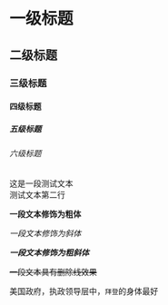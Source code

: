 # 一级标题
## 二级标题
### 三级标题
#### 四级标题
##### 五级标题
###### 六级标题


这是一段测试文本<br>
测试文本第二行


**一段文本修饰为粗体**

*一段文本修饰为斜体*

***一段文本修饰为粗斜体***

~~一段文本具有删除线效果~~

美国政府，执政领导层中，`拜登`的身体最好

